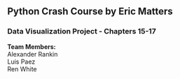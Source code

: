 ## Python Crash Course by Eric Matters
### Data Visualization Project - Chapters 15-17

**Team Members:**  
Alexander Rankin  
Luis Paez  
Ren White